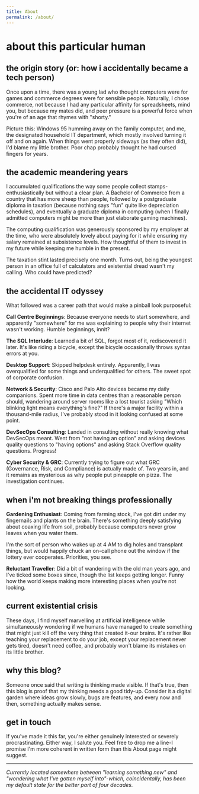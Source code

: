 ```yaml
---
title: About
permalink: /about/
---
```


# about this particular human

## the origin story (or: how i accidentally became a tech person)

Once upon a time, there was a young lad who thought computers were for games and commerce degrees were for sensible people. Naturally, I chose commerce, not because I had any particular affinity for spreadsheets, mind you, but because my mates did, and peer pressure is a powerful force when you're of an age that rhymes with "shorty."

Picture this: Windows 95 humming away on the family computer, and me, the designated household IT department, which mostly involved turning it off and on again. When things went properly sideways (as they often did), I'd blame my little brother. Poor chap probably thought he had cursed fingers for years.

## the academic meandering years

I accumulated qualifications the way some people collect stamps-enthusiastically but without a clear plan. A Bachelor of Commerce from a country that has more sheep than people, followed by a postgraduate diploma in taxation (because nothing says "fun" quite like depreciation schedules), and eventually a graduate diploma in computing (when I finally admitted computers might be more than just elaborate gaming machines). 

The computing qualification was generously sponsored by my employer at the time, who were absolutely lovely about paying for it while ensuring my salary remained at subsistence levels. How thoughtful of them to invest in my future while keeping me humble in the present.

The taxation stint lasted precisely one month. Turns out, being the youngest person in an office full of calculators and existential dread wasn't my calling. Who could have predicted?

## the accidental IT odyssey

What followed was a career path that would make a pinball look purposeful:

**Call Centre Beginnings**: Because everyone needs to start somewhere, and apparently "somewhere" for me was explaining to people why their internet wasn't working. Humble beginnings, innit?

**The SQL Interlude**: Learned a bit of SQL, forgot most of it, rediscovered it later. It's like riding a bicycle, except the bicycle occasionally throws syntax errors at you.

**Desktop Support**: Skipped helpdesk entirely. Apparently, I was overqualified for some things and underqualified for others. The sweet spot of corporate confusion.

**Network & Security**: Cisco and Palo Alto devices became my daily companions. Spent more time in data centres than a reasonable person should, wandering around server rooms like a lost tourist asking "Which blinking light means everything's fine?" If there's a major facility within a thousand-mile radius, I've probably stood in it looking confused at some point.

**DevSecOps Consulting**: Landed in consulting without really knowing what DevSecOps meant. Went from "not having an option" and asking devices quality questions to "having options" and asking Stack Overflow quality questions. Progress!

**Cyber Security & GRC**: Currently trying to figure out what GRC (Governance, Risk, and Compliance) is actually made of. Two years in, and it remains as mysterious as why people put pineapple on pizza. The investigation continues.

## when i'm not breaking things professionally

**Gardening Enthusiast**: Coming from farming stock, I've got dirt under my fingernails and plants on the brain. There's something deeply satisfying about coaxing life from soil, probably because computers never grow leaves when you water them.

I'm the sort of person who wakes up at 4 AM to dig holes and transplant things, but would happily chuck an on-call phone out the window if the lottery ever cooperates. Priorities, you see.

**Reluctant Traveller**: Did a bit of wandering with the old man years ago, and I've ticked some boxes since, though the list keeps getting longer. Funny how the world keeps making more interesting places when you're not looking.

## current existential crisis

These days, I find myself marvelling at artificial intelligence while simultaneously wondering if we humans have managed to create something that might just kill off the very thing that created it-our brains. It's rather like teaching your replacement to do your job, except your replacement never gets tired, doesn't need coffee, and probably won't blame its mistakes on its little brother.

## why this blog?

Someone once said that writing is thinking made visible. If that's true, then this blog is proof that my thinking needs a good tidy-up. Consider it a digital garden where ideas grow slowly, bugs are features, and every now and then, something actually makes sense.

## get in touch

If you've made it this far, you're either genuinely interested or severely procrastinating. Either way, I salute you. Feel free to drop me a line-I promise I'm more coherent in written form than this About page might suggest.

---

*Currently located somewhere between "learning something new" and "wondering what I've gotten myself into"-which, coincidentally, has been my default state for the better part of four decades.*
